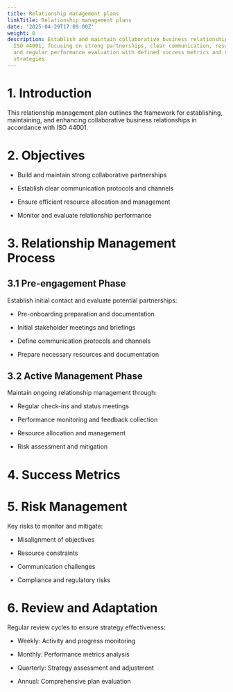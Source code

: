 ```yaml
---
title: Relationship management plans
linkTitle: Relationship management plans
date: '2025-04-29T17:09:00Z'
weight: 0
description: Establish and maintain collaborative business relationships following
  ISO 44001, focusing on strong partnerships, clear communication, resource management,
  and regular performance evaluation with defined success metrics and risk management
  strategies.
---
```



# 1. Introduction

This relationship management plan outlines the framework for establishing, maintaining, and enhancing collaborative business relationships in accordance with ISO 44001.

# 2. Objectives

- Build and maintain strong collaborative partnerships

- Establish clear communication protocols and channels

- Ensure efficient resource allocation and management

- Monitor and evaluate relationship performance

# 3. Relationship Management Process

## 3.1 Pre-engagement Phase

Establish initial contact and evaluate potential partnerships:

- Pre-onboarding preparation and documentation

- Initial stakeholder meetings and briefings

- Define communication protocols and channels

- Prepare necessary resources and documentation

## 3.2 Active Management Phase

Maintain ongoing relationship management through:

- Regular check-ins and status meetings

- Performance monitoring and feedback collection

- Resource allocation and management

- Risk assessment and mitigation

# 4. Success Metrics

<!-- Unsupported block type: table -->

# 5. Risk Management

Key risks to monitor and mitigate:

- Misalignment of objectives

- Resource constraints

- Communication challenges

- Compliance and regulatory risks

# 6. Review and Adaptation

Regular review cycles to ensure strategy effectiveness:

- Weekly: Activity and progress monitoring

- Monthly: Performance metrics analysis

- Quarterly: Strategy assessment and adjustment

- Annual: Comprehensive plan evaluation